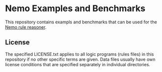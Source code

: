 # Nemo Examples and Benchmarks

This repository contains exampls and benchmarks that can be used for the [Nemo rule reasoner](https://github.com/knowsys/nemo/).

## License

The specified LICENSE.txt applies to all logic programs (rules files) in this repository if no other specific terms are given.
Data files usually have own license conditions that are specified separately in individual directories.

